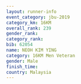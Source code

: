 ```yaml
---
layout: runner-info 
event_category: jbu-2019 
category_km: 16KM  
overall_rank: 239
gender_rank: 
category_rank: 
bib: 62054
name: NEOH KIM YING
category: 16KM Men Veteran
gender: Male
finish_time: 
country: Malaysia
---
```

